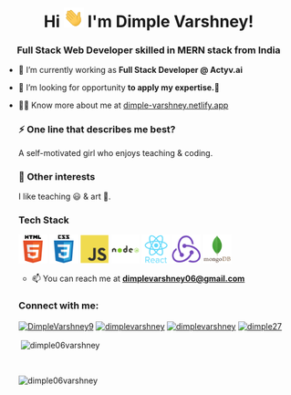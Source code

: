 <h1 align="center">Hi <img src="https://raw.githubusercontent.com/ABSphreak/ABSphreak/master/gifs/Hi.gif" width="35"> I'm Dimple Varshney!</h1>
<h3 align="center">Full Stack Web Developer skilled in MERN stack from India</h3>

- 🔭 I’m currently working as **Full Stack Developer @ Actyv.ai**

- 🤝 I’m looking for opportunity **to apply my expertise.🌻**

- 👨‍💻 Know more about me at [dimple-varshney.netlify.app](https://dimple-varshney.netlify.app/)

  ### ⚡ One line that describes me best? 
  A self-motivated girl who enjoys teaching & coding.
  
  ### 👯 Other interests
  I like teaching :smiley: & art :art:.
  
  <h3>Tech Stack</h3>
  <p>
  <img width="50px" height="50px" src="https://raw.githubusercontent.com/devicons/devicon/master/icons/html5/html5-original-wordmark.svg" />
  <img width="50px" height="50px" src="https://raw.githubusercontent.com/devicons/devicon/master/icons/css3/css3-original-wordmark.svg"/>
  <img width="50px" height="50px" src="https://raw.githubusercontent.com/devicons/devicon/master/icons/javascript/javascript-original.svg"/>
  <img width="50px" height="50px" src="https://raw.githubusercontent.com/devicons/devicon/master/icons/nodejs/nodejs-original-wordmark.svg"/>
  <img width="50px" height="50px" src="https://raw.githubusercontent.com/devicons/devicon/master/icons/react/react-original-wordmark.svg" />
  <img width="50px" height="50px" src="https://raw.githubusercontent.com/devicons/devicon/master/icons/redux/redux-original.svg"/>
  <img width="50px" height="50px" src="https://raw.githubusercontent.com/devicons/devicon/master/icons/mongodb/mongodb-original-wordmark.svg"/>
    </p>

    - 📫 You can reach me at **dimplevarshney06@gmail.com**

    <h3 align="left">Connect with me:</h3>
    <p align="left">
    <a href="https://twitter.com/DimpleVarshney9" target="blank"><img align="center" src="https://raw.githubusercontent.com/rahuldkjain/github-profile-readme-generator/master/src/images/icons/Social/twitter.svg" alt="DimpleVarshney9" height="30" width="40" /></a>
    <a href="https://www.linkedin.com/in/dimple-varshney-497a57186/" target="blank"><img align="center" src="https://raw.githubusercontent.com/rahuldkjain/github-profile-readme-generator/master/src/images/icons/Social/linked-in-alt.svg" alt="dimplevarshney" height="30" width="40" /></a>  
    <a href="https://www.hackerrank.com/Dimple_27" target="blank"><img align="center" src="https://raw.githubusercontent.com/rahuldkjain/github-profile-readme-generator/master/src/images/icons/Social/hackerrank.svg" alt="dimplevarshney" height="30" width="40" /></a>  
    <a href="https://leetcode.com/dimple27/" target="blank"><img align="center" src="https://raw.githubusercontent.com/rahuldkjain/github-profile-readme-generator/master/src/images/icons/Social/leet-code.svg" alt="dimple27" height="30" width="40" /></a>
    </p>

    <p>&nbsp;<img align="center" src="https://github-readme-stats.vercel.app/api?username=dimple06varshney&show_icons=true&locale=en" alt="dimple06varshney" /></p>
    <br/>
    <p><img align="left" src="https://github-readme-stats.vercel.app/api/top-langs?username=dimple06varshney&show_icons=true&locale=en&layout=compact" alt="dimple06varshney" /></p>

